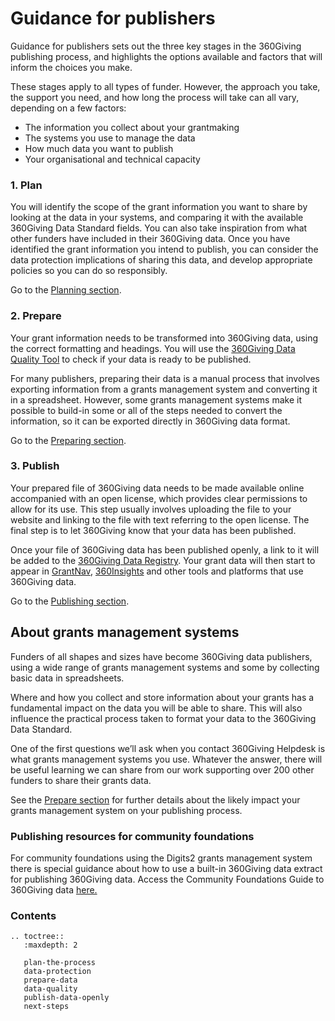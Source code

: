 # Guidance for publishers

Guidance for publishers sets out the three key stages in the 360Giving publishing process, and highlights the options available and factors that will inform the choices you make.

These stages apply to all types of funder. However, the approach you take, the support you need, and how long the process will take can all vary, depending on a few factors:
- The information you collect about your grantmaking
- The systems you use to manage the data
- How much data you want to publish 
- Your organisational and technical capacity

### 1. Plan

You will identify the scope of the grant information you want to share by looking at the data in your systems, and comparing it with the available 360Giving Data Standard fields. You can also take inspiration from what other funders have included in their 360Giving data. Once you have identified the grant information you intend to publish, you can consider the data protection implications of sharing this data, and develop appropriate policies so you can do so responsibly.

Go to the [Planning section](https://standard.threesixtygiving.org/en/new-docs-style/guidance/plan-the-process/).

### 2. Prepare

Your grant information needs to be transformed into 360Giving data, using the correct formatting and headings. You will use the <a href="https://dataquality.threesixtygiving.org/" target="_blank">360Giving Data Quality Tool</a> to check if your data is ready to be published.

For many publishers, preparing their data is a manual process that involves exporting information from a grants management system and converting it in a spreadsheet. However, some grants management systems make it possible to build-in some or all of the steps needed to convert the information, so it can be exported directly in 360Giving data format.

Go to the [Preparing section](https://standard.threesixtygiving.org/en/new-docs-style/guidance/prepare-data/).

### 3. Publish

Your prepared file of 360Giving data needs to be made available online accompanied with an open license, which provides clear permissions to allow for its use. This step usually involves uploading the file to your website and linking to the file with text referring to the open license. The final step is to let 360Giving know that your data has been published.

Once your file of 360Giving data has been published openly, a link to it will be added to the <a href="https://data.threesixtygiving.org/" target="_blank">360Giving Data Registry</a>. Your grant data will then start to appear in <a href="https://grantnav.threesixtygiving.org/" target="_blank">GrantNav</a>, <a href="https://insights.threesixtygiving.org/" target="_blank">360Insights</a> and other tools and platforms that use 360Giving data.

Go to the [Publishing section](https://standard.threesixtygiving.org/en/new-docs-style/guidance/publish-data-openly/).

## About grants management systems
Funders of all shapes and sizes have become 360Giving data publishers, using a wide range of grants management systems and some by collecting basic data in spreadsheets.

Where and how you collect and store information about your grants has a fundamental impact on the data you will be able to share. This will also influence the practical process taken to format your data to the 360Giving Data Standard. 

One of the first questions we’ll ask when you contact 360Giving Helpdesk is what grants management systems you use. Whatever the answer, there will be useful learning we can share from our work supporting over 200 other funders to share their grants data.

See the [Prepare section](https://standard.threesixtygiving.org/en/new-docs-style/prepare-data/) for further details about the likely impact your grants management system on your publishing process.

<div class="box box--teal">
    <h3 class="box__heading">Publishing resources for community foundations</h3>
    <p>For community foundations using the Digits2 grants management system there is special guidance about how to use a built-in 360Giving data extract for publishing 360Giving data. Access the Community Foundations Guide to 360Giving data <a href="https://www.threesixtygiving.org/communityfoundations/cf-publishing-guide/" target="_blank">here.</a></p>
</div>

### Contents
```eval_rst
.. toctree::
   :maxdepth: 2

   plan-the-process
   data-protection
   prepare-data
   data-quality
   publish-data-openly
   next-steps
```
